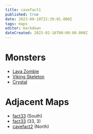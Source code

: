 ```yaml
---
title: cavefact1
published: true
date: 2023-09-10T22:39:01.000Z
tags: maps
editor: markdown
dateCreated: 2023-02-16T00:00:00.000Z
---
```



# Monsters
 * [Lava Zombie](/monsters/lava-zombie)
 * [Viking Skeleton](/monsters/viking-skeleton)
 * [Crystal](/monsters/crystal)

# Adjacent Maps
 * [fact33](/maps/fact33) (South)
 * [fact33](/maps/fact33) (33, 3)
 * [cavefact2](/maps/cavefact2) (North)
